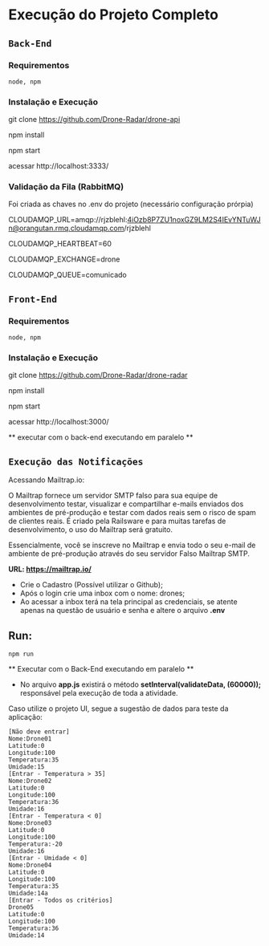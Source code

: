 # Execução do Projeto Completo 

## `Back-End`

### Requirementos
```
node, npm
```

### Instalação e  Execução
git clone https://github.com/Drone-Radar/drone-api <p>
npm install <p>
npm start <p>
acessar http://localhost:3333/ <p> 

### Validação da Fila (RabbitMQ)
Foi criada as chaves no .env do projeto (necessário configuração prórpia) <p> 
CLOUDAMQP_URL=amqp://rjzblehl:4iOzb8P7ZU1noxGZ9LM2S4IEvYNTuWJn@orangutan.rmq.cloudamqp.com/rjzblehl <p> 
CLOUDAMQP_HEARTBEAT=60 <p>
CLOUDAMQP_EXCHANGE=drone <p> 
CLOUDAMQP_QUEUE=comunicado <p>


## `Front-End`

### Requirementos
```
node, npm
```

### Instalação e  Execução
git clone https://github.com/Drone-Radar/drone-radar <p>
npm install <p>
npm start <p>
acessar http://localhost:3000/ <p> 
** executar com o back-end executando em paralelo ** 

## `Execução das Notificações`

Acessando Mailtrap.io:

O Mailtrap fornece um servidor SMTP falso para sua equipe de desenvolvimento testar, visualizar e compartilhar e-mails enviados dos ambientes de pré-produção e testar com dados reais sem o risco de spam de clientes reais. É criado pela Railsware e para muitas tarefas de desenvolvimento, o uso do Mailtrap será gratuito.

Essencialmente, você se inscreve no Mailtrap e envia todo o seu e-mail de ambiente de pré-produção através do seu servidor Falso Mailtrap SMTP.

**URL: https://mailtrap.io/**
* Crie o Cadastro (Possível utilizar o Github);
* Após o login crie uma inbox com o nome: drones;
* Ao acessar a inbox terá na tela principal as credenciais, se atente apenas na questão de usuário e senha e altere o arquivo **.env**

## Run:
```
npm run 
```

** Executar com o Back-End executando em paralelo ** 
- No arquivo **app.js** existirá o método **setInterval(validateData, (60000));** responsável pela execução de toda a atividade.


Caso utilize o projeto UI, segue a sugestão de dados para teste da aplicação:

```
[Não deve entrar]
Nome:Drone01
Latitude:0
Longitude:100
Temperatura:35
Umidade:15
[Entrar - Temperatura > 35]
Nome:Drone02
Latitude:0
Longitude:100
Temperatura:36
Umidade:16
[Entrar - Temperatura < 0]
Nome:Drone03
Latitude:0
Longitude:100
Temperatura:-20
Umidade:16
[Entrar - Umidade < 0]
Nome:Drone04
Latitude:0
Longitude:100
Temperatura:35
Umidade:14a
[Entrar - Todos os critérios]
Drone05
Latitude:0
Longitude:100
Temperatura:36
Umidade:14
```

